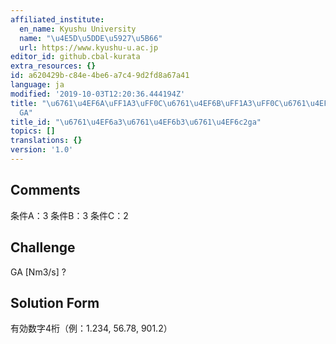 ```yaml
---
affiliated_institute:
  en_name: Kyushu University
  name: "\u4E5D\u5DDE\u5927\u5B66"
  url: https://www.kyushu-u.ac.jp
editor_id: github.cbal-kurata
extra_resources: {}
id: a620429b-c84e-4be6-a7c4-9d2fd8a67a41
language: ja
modified: '2019-10-03T12:20:36.444194Z'
title: "\u6761\u4EF6A\uFF1A3\uFF0C\u6761\u4EF6B\uFF1A3\uFF0C\u6761\u4EF6C\uFF1A2\uFF0C\
  GA"
title_id: "\u6761\u4EF6a3\u6761\u4EF6b3\u6761\u4EF6c2ga"
topics: []
translations: {}
version: '1.0'
---
```


## Comments
条件A：3
条件B：3
条件C：2

## Challenge
GA [Nm3/s] ?

## Solution Form
有効数字4桁（例：1.234,  56.78,  901.2）




